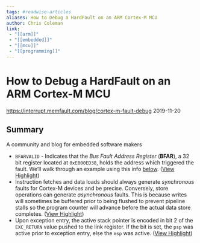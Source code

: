 ```yaml
---
tags: #readwise-articles
aliases: How to Debug a HardFault on an ARM Cortex-M MCU
author: Chris Coleman
link:
 - "[[arm]]"
 - "[[embedded]]"
 - "[[mcu]]"
 - "[[programming]]"
---
```

# How to Debug a HardFault on an ARM Cortex-M MCU

https://interrupt.memfault.com/blog/cortex-m-fault-debug
2019-11-20
## Summary
A community and blog for embedded software makers

- `BFARVALID` - Indicates that the *Bus Fault Address Register* (**BFAR**), a 32 bit register located at `0xE000ED38`, holds the address which triggered the fault. We’ll walk through an example using this info [below](https://interrupt.memfault.com/blog/cortex-m-hardfault-debug#bad-address-read-example). ([View Highlight](https://read.readwise.io/read/01h2wzjtmc7x0egbfvvhkpmnjt))
- Instruction fetches and data loads should always generate *synchronous* faults for Cortex-M devices and be precise. Conversely, store operations can generate *asynchronous* faults. This is because writes will sometimes be buffered prior to being flushed to prevent pipeline stalls so the program counter will advance before the actual data store completes. ([View Highlight](https://read.readwise.io/read/01h2vsxcc65m8tcnfq1demrt5c))
- Upon exception entry, the active stack pointer is encoded in bit 2 of the `EXC_RETURN` value pushed to the link register. If the bit is set, the `psp` was active prior to exception entry, else the `msp` was active. ([View Highlight](https://read.readwise.io/read/01h2vv8xk3643e4xnch285zpve))
